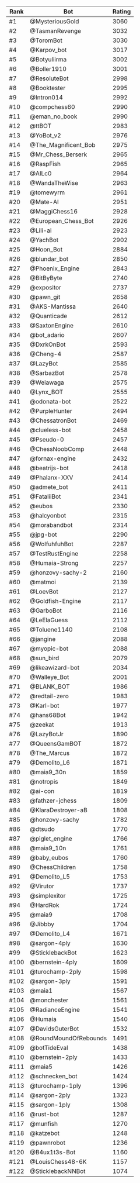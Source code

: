Rank|Bot|Rating
---|---|---
#1|@MysteriousGold|3060
#2|@TasmanRevenge|3032
#3|@ToromBot|3030
#4|@Karpov_bot|3017
#5|@Botyuliirma|3002
#6|@Boller1910|3001
#7|@ResoluteBot|2998
#8|@Booktester|2995
#9|@Intron014|2992
#10|@compchess60|2990
#11|@eman_no_book|2990
#12|@ttBOT|2983
#13|@YoBot_v2|2976
#14|@The_Magnificent_Bob|2975
#15|@Mr_Chess_Berserk|2965
#16|@RaspFish|2965
#17|@AILc0|2964
#18|@WandaTheWise|2963
#19|@tomewyrm|2961
#20|@Mate-AI|2951
#21|@MaggiChess16|2928
#22|@European_Chess_Bot|2926
#23|@Lili-ai|2923
#24|@YachBot|2902
#25|@Hoon_Bot|2884
#26|@blundar_bot|2850
#27|@Phoenix_Engine|2843
#28|@BitByByte|2740
#29|@expositor|2737
#30|@pawn_git|2658
#31|@AKS-Mantissa|2640
#32|@Quanticade|2612
#33|@SaxtonEngine|2610
#34|@bot_adario|2607
#35|@DxrkOnBot|2593
#36|@Cheng-4|2587
#37|@LazyBot|2585
#38|@SarbazBot|2578
#39|@Weiawaga|2575
#40|@Lynx_BOT|2555
#41|@odonata-bot|2522
#42|@PurpleHunter|2494
#43|@ChessatronBot|2469
#44|@clueless-bot|2458
#45|@Pseudo-0|2457
#46|@ChessNoobComp|2448
#47|@fornax-engine|2432
#48|@beatrijs-bot|2418
#49|@Phalanx-XXV|2414
#50|@admete_bot|2411
#51|@FataliiBot|2341
#52|@eubos|2330
#53|@halcyonbot|2315
#54|@morabandbot|2314
#55|@jpg-bot|2290
#56|@WolfuhfuhBot|2287
#57|@TestRustEngine|2258
#58|@Humaia-Strong|2257
#59|@honzovy-sachy-2|2160
#60|@matmoi|2139
#61|@LoevBot|2127
#62|@Goldfish-Engine|2117
#63|@GarboBot|2116
#64|@LeElaGuess|2112
#65|@Toluene1140|2108
#66|@jangine|2088
#67|@myopic-bot|2088
#68|@sun_bird|2079
#69|@likeawizard-bot|2034
#70|@Walleye_Bot|2001
#71|@BLANK_BOT|1986
#72|@redtail-zero|1983
#73|@Karl-bot|1977
#74|@hans68Bot|1942
#75|@zeekat|1913
#76|@LazyBotJr|1890
#77|@QueensGamBOT|1872
#78|@The_Marcus|1872
#79|@Demolito_L6|1871
#80|@maia9_30n|1859
#81|@notropis|1849
#82|@ai-con|1819
#83|@fathzer-jchess|1809
#84|@KlaraDestroyer-aB|1808
#85|@honzovy-sachy|1782
#86|@dtsudo|1770
#87|@piglet_engine|1766
#88|@maia9_10n|1761
#89|@baby_eubos|1760
#90|@ChessChildren|1758
#91|@Demolito_L5|1753
#92|@Virutor|1737
#93|@simplexitor|1725
#94|@HardRok|1724
#95|@maia9|1708
#96|@Jibbby|1704
#97|@Demolito_L4|1671
#98|@sargon-4ply|1630
#99|@SticklebackBot|1623
#100|@bernstein-4ply|1609
#101|@turochamp-2ply|1598
#102|@sargon-3ply|1591
#103|@maia1|1567
#104|@monchester|1561
#105|@RadianceEngine|1541
#106|@Humaia|1540
#107|@DavidsGuterBot|1532
#108|@RoundMoundOfRebounds|1491
#109|@botTideEval|1438
#110|@bernstein-2ply|1433
#111|@maia5|1426
#112|@schnecken_bot|1424
#113|@turochamp-1ply|1396
#114|@sargon-2ply|1323
#115|@sargon-1ply|1308
#116|@rust-bot|1287
#117|@munfish|1270
#118|@katzebot|1248
#119|@pawnrobot|1236
#120|@B4ux1t3s-Bot|1160
#121|@LouisChess48-6K|1157
#122|@SticklebackNNBot|1074
